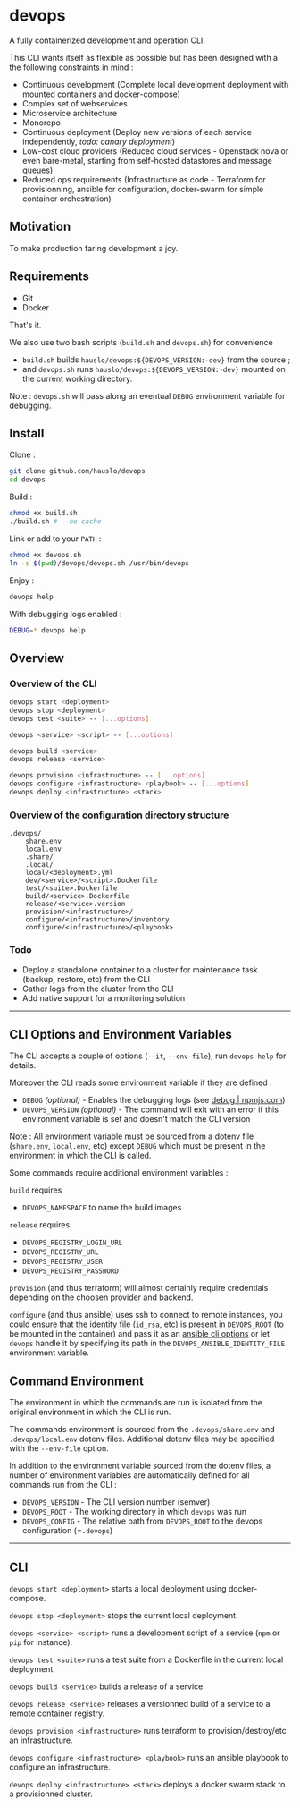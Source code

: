 # devops

A fully containerized development and operation CLI.

This CLI wants itself as flexible as possible but has been designed with a the following constraints in mind :

- Continuous development (Complete local development deployment with mounted containers and docker-compose)
- Complex set of webservices
- Microservice architecture
- Monorepo
- Continuous deployment (Deploy new versions of each service independently, _todo: canary deployment_)
- Low-cost cloud providers (Reduced cloud services - Openstack nova or even bare-metal, starting from self-hosted datastores and message queues)
- Reduced ops requirements (Infrastructure as code - Terraform for provisionning, ansible for configuration, docker-swarm for simple container orchestration)

## Motivation

To make production faring development a joy.

## Requirements

- Git
- Docker

That's it.

We also use two bash scripts (`build.sh` and `devops.sh`) for convenience

- `build.sh` builds `hauslo/devops:${DEVOPS_VERSION:-dev}` from the source ;
- and `devops.sh` runs `hauslo/devops:${DEVOPS_VERSION:-dev}` mounted on the current working directory.

Note : `devops.sh` will pass along an eventual `DEBUG` environment variable for debugging.

## Install

Clone :

```bash
git clone github.com/hauslo/devops
cd devops
```

Build :

```bash
chmod +x build.sh
./build.sh # --no-cache
```

Link or add to your `PATH` :

```bash
chmod +x devops.sh
ln -s $(pwd)/devops/devops.sh /usr/bin/devops
```

Enjoy :

```bash
devops help
```

With debugging logs enabled :

```bash
DEBUG=* devops help
```

## Overview

### Overview of the CLI

```bash
devops start <deployment>
devops stop <deployment>
devops test <suite> -- [...options]

devops <service> <script> -- [...options]

devops build <service>
devops release <service>

devops provision <infrastructure> -- [...options]
devops configure <infrastructure> <playbook> -- [...options]
devops deploy <infrastructure> <stack>
```

### Overview of the configuration directory structure

```
.devops/
    share.env
    local.env
    .share/
    .local/
    local/<deployment>.yml
    dev/<service>/<script>.Dockerfile
    test/<suite>.Dockerfile
    build/<service>.Dockerfile
    release/<service>.version
    provision/<infrastructure>/
    configure/<infrastructure>/inventory
    configure/<infrastructure>/<playbook>
```

### Todo

- Deploy a standalone container to a cluster for maintenance task (backup, restore, etc) from the CLI
- Gather logs from the cluster from the CLI
- Add native support for a monitoring solution

---

## CLI Options and Environment Variables

The CLI accepts a couple of options (`--it`, `--env-file`), run `devops help` for details.

Moreover the CLI reads some environment variable if they are defined :

- `DEBUG` _(optional)_ - Enables the debugging logs (see [debug | npmjs.com](https://www.npmjs.com/package/debug))
- `DEVOPS_VERSION` _(optional)_ - The command will exit with an error if this environment variable is set and doesn't match the CLI version

Note : All environment variable must be sourced from a dotenv file (`share.env`, `local.env`, etc) except `DEBUG` which must be present in the environment in which the CLI is called.

Some commands require additional environment variables :

`build` requires

- `DEVOPS_NAMESPACE` to name the build images

`release` requires

- `DEVOPS_REGISTRY_LOGIN_URL`
- `DEVOPS_REGISTRY_URL`
- `DEVOPS_REGISTRY_USER`
- `DEVOPS_REGISTRY_PASSWORD`

`provision` (and thus terraform) will almost certainly require credentials depending on the choosen provider and backend.

`configure` (and thus ansible) uses ssh to connect to remote instances, you could ensure that the identity file (`id_rsa`, etc) is present in `DEVOPS_ROOT` (to be mounted in the container) and pass it as an [ansible cli options](https://docs.ansible.com/ansible/latest/cli/ansible.html) or let `devops` handle it by specifying its path in the `DEVOPS_ANSIBLE_IDENTITY_FILE` environment variable.

## Command Environment

The environment in which the commands are run is isolated from the original environment in which the CLI is run.

The commands environment is sourced from the `.devops/share.env` and `.devops/local.env` dotenv files. Additional dotenv files may be specified with the `--env-file` option.

In addition to the environment variable sourced from the dotenv files, a number of environment variables are automatically defined for all commands run from the CLI :

- `DEVOPS_VERSION` - The CLI version number (semver)
- `DEVOPS_ROOT` - The working directory in which `devops` was run
- `DEVOPS_CONFIG` - The relative path from `DEVOPS_ROOT` to the devops configuration (=`.devops`)

---

## CLI

`devops start <deployment>` starts a local deployment using docker-compose.

`devops stop <deployment>` stops the current local deployment.

`devops <service> <script>` runs a development script of a service (`npm` or `pip` for instance).

`devops test <suite>` runs a test suite from a Dockerfile in the current local deployment.

`devops build <service>` builds a release of a service.

`devops release <service>` releases a versionned build of a service to a remote container registry.

`devops provision <infrastructure>` runs terraform to provision/destroy/etc an infrastructure.

`devops configure <infrastructure> <playbook>` runs an ansible playbook to configure an infrastructure.

`devops deploy <infrastructure> <stack>` deploys a docker swarm stack to a provisionned cluster.
